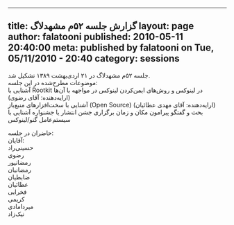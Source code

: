 ----------
title: گزارش جلسه ۵۲‌م مشهدلاگ
layout: page
author: falatooni
published: 2010-05-11 20:40:00
meta: published by falatooni on Tue, 05/11/2010 - 20:40
category: sessions
----------
جلسه ۵۲‌م مشهدلاگ در ۲۱ اردی‌بهشت ۱۳۸۹ تشکیل شد.  
موضوعات مطرح‌شده در این جلسه:  
آشنایی با Rootkit در لینوکس و روش‌های ایمن‌کردن لینوکس در مواجهه با آن‌ها
(ارایه‌دهنده: آقای رضوی)  
آشنایی با سخت‌افزارهای منبع‌باز (Open Source) (ارایه‌دهنده: آقای مهدی عطائیان)  
بحث و گفتگو پیرامون مکان و زمان برگزاری جشن انتشار یا جشنواره آشنایی با
سیستم‌عامل گنو/لینوکس  



<!--more-->




حاضران در جلسه:  
آقایان:  
حسینی‌راد  
رضوی  
رمضانپور  
رمضانیان  
ضابطیان  
عطائیان  
فخرایی  
کریمی  
میردامادی  
نیک‌زاد

